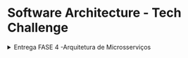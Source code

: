 # Software Architecture - Tech Challenge

<details>

<summary>Entrega FASE 4 -Arquitetura de Microsserviços</summary>

# Software Architecture - FASE 4 - Tech Challenge

## Requisitos

|Recurso|Versão|Obrigatório|Nota|
|-|-|-|-|
|Docker Desktop| 4.21 ou mais atual|Sim|Necessário para rodar containers das APIs e banco de dados|
|Golang| 1.20|Não|Necessário apenas no caso de rodar localmente sem container|

## O que esse projeto faz e possui
### O que esse projeto faz
Através da API é possível criar um pedido e acompanhar seu status, tendo seu registro persistido no banco de dados.

#### O que esse projeto possui
 - [x] Dockerfile e DockerCompose
 - [x] Documentação para Consumo das API
 - [x] Testes Unitários
 - [x] Banco de dados

## O que esse projeto não faz e débitos técnicos
#### O que esse projeto não faz
- Não se comunica com outros microsserviços;

#### Débitos técnicos
- [ ] Remoção paramêtros *hard coded*, como portas das aplicações.
- [ ] Comunicação com outras aplicações.
- [ ] Algumas partes da aplicação não estão com testes unitários

## Como executar o projeto
### Criar Variáveis de Ambiente
Criar um arquivo nomedo como `.env` na raiz do projeto contendo os seguintes valores.
~~~bash
POSTGRES_USER=puser
POSTGRES_PASSWORD=ppass
POSTGRES_DB=order
POSTGRES_HOST_PORT=5432
POSTGRES_CONTAINER_PORT=5432
POSTGRES_HOST=database-postgres
POSTGRES_DSN=user=puser password=ppass dbname=order host=database-postgres port=5432 sslmode=disable
~~~
Notas: dada a natureza desse projeto, o arquivo ".env" já está na pasta raiz, assim como, intencionalmente, há valores ***hard coded*** no código.

### Executar o projeto
É possivel executar o projeto através do Makefile, a partir da linha de comando.
~~~bash
make run-project
~~~
Notas: o comando deve ser efetuado na pasta raiz do projeto

### Executar o Docker
Para executar o projeto, é necessário ter o `Docker Desktop` instalado. Com isso será possível criar as instancias usando o comando `docker compose` via IDE ou linha de comando conforme a seguir:
~~~bash
docker compose -f "docker-compose.yml" up -d --build
~~~
Notas: o comando deve ser efetuado na pasta raiz do projeto

### Utilizar Aplicação & Documentação API
1. Crie um pedido `[POST] localhost:8080/api/v1/orders` 
2. Listar um pedido `[GET] localhost:8080/api/v1/orders` 

A documentação está disponível via Postman com os casos de consumo. É possivel rodar pelo link abaixo, ou copiando a coleção que esta dentro da pasta `docs`.

[![Run in Postman](https://run.pstmn.io/button.svg)](https://app.getpostman.com/run-collection/16227218-ad366006-d6e5-41a8-8b14-0e5b79002ac0?action=collection%2Ffork&collection-url=entityId%3D16227218-ad366006-d6e5-41a8-8b14-0e5b79002ac0%26entityType%3Dcollection%26workspaceId%3De76668fb-982b-4d15-ab75-26131dab7174#?env%5BDEV%5D=W3sia2V5IjoiYmFzZV91cmwucmVzdGF1cmFudCIsInZhbHVlIjoibG9jYWxob3N0OjgwODAvYXBpL3YxIiwiZW5hYmxlZCI6dHJ1ZSwidHlwZSI6ImRlZmF1bHQifV0=)
